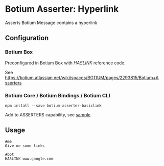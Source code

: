# Botium Asserter: Hyperlink

Asserts Botium Message contains a hyperlink

## Configuration

### Botium Box

Preconfigured in Botium Box with *HASLINK* reference code.

See https://botium.atlassian.net/wiki/spaces/BOTIUM/pages/2293815/Botium+Asserters

### Botium Core / Botium Bindings / Botium CLI

    npm install --save botium-asserter-basiclink

Add to ASSERTERS capability, see [sample](https://github.com/codeforequity-at/botium-asserter-basiclink/blob/master/samples/botium.json)

## Usage

```
#me
Give me some links

#bot
HASLINK www.google.com
```

